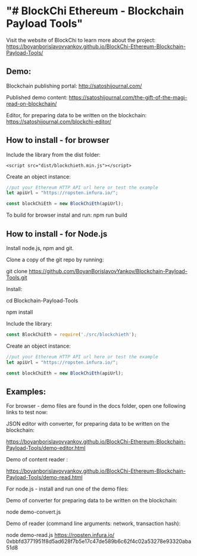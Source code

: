 "# BlockChi Ethereum - Blockchain Payload Tools" 
==================================================

Visit the website of BlockChi to learn more about the project: https://boyanborislavovyankov.github.io/BlockChi-Ethereum-Blockchain-Payload-Tools/

Demo:
----------------------------

Blockchain publishing portal: http://satoshijournal.com/

Published demo content: https://satoshijournal.com/the-gift-of-the-magi-read-on-blockchain/

Editor, for preparing data to be written on the blockchain: https://satoshijournal.com/blockchi-editor/

How to install  - for browser
----------------------------

Include the library from the dist folder:

```
<script src="dist/blockchieth.min.js"></script>
```

Create an object instance:

```javascript
//put your Ethereum HTTP API url here or test the example
let apiUrl = "https://ropsten.infura.io/";

const blockChiEth = new BlockChiEth(apiUrl);
```

To build for browser instal and run:
npm run build

How to install - for Node.js
----------------------------

Install node.js, npm and git.

Clone a copy of the git repo by running:

git clone https://github.com/BoyanBorislavovYankov/Blockchain-Payload-Tools.git

Install:

cd Blockchain-Payload-Tools

npm install

Include the library:

```javascript
const BlockChiEth = require('./src/blockchieth');
```

Create an object instance:

```javascript
//put your Ethereum HTTP API url here or test the example
let apiUrl = "https://ropsten.infura.io/";

const blockChiEth = new BlockChiEth(apiUrl);
```

Examples:
----------------------------

For browser - demo files are found in the docs folder, open one following links to test now:
 
JSON editor with converter, for preparing data to be written on the blockchain: 

https://boyanborislavovyankov.github.io/BlockChi-Ethereum-Blockchain-Payload-Tools/demo-editor.html

Demo of content reader : 

https://boyanborislavovyankov.github.io/BlockChi-Ethereum-Blockchain-Payload-Tools/demo-read.html


For node.js - install and run one of the demo files:
 
Demo of converter for preparing data to be written on the blockchain: 

node demo-convert.js

Demo of reader (command line arguments: network, transaction hash): 

node demo-read.js https://ropsten.infura.io/ 0xbbfd3771951f8d5ad628f7b5e17c47de589b6c62f4c02a53278e93320aba51d8